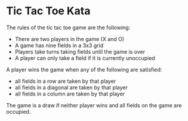 # Tic Tac Toe Kata

The rules of the tic tac toe game are the following:

* There are two players in the game (X and O)
* A game has nine fields in a 3x3 grid
* Players take turns taking fields until the game is over
* A player can only take a field if it is currently unoccupied

A player wins the game when any of the following are satisfied:
* all fields in a row are taken by that player
* all fields in a diagonal are taken by that player 
* all fields in a column are taken by that player

The game is a draw if neither player wins and all fields on the game are occupied.
